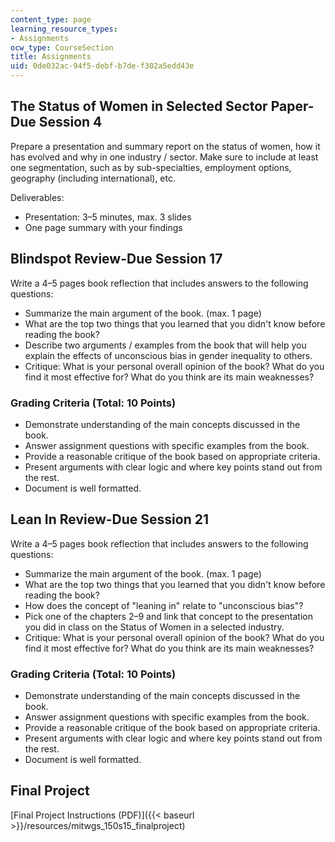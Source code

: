 ```yaml
---
content_type: page
learning_resource_types:
- Assignments
ocw_type: CourseSection
title: Assignments
uid: 0de032ac-94f5-debf-b7de-f302a5edd43e
---
```


The Status of Women in Selected Sector Paper-Due Session 4
----------------------------------------------------------

Prepare a presentation and summary report on the status of women, how it has evolved and why in one industry / sector. Make sure to include at least one segmentation, such as by sub-specialties, employment options, geography (including international), etc.

Deliverables:

*   Presentation: 3–5 minutes, max. 3 slides
*   One page summary with your findings

Blindspot Review-Due Session 17
-------------------------------

Write a 4–5 pages book reflection that includes answers to the following questions:

*   Summarize the main argument of the book. (max. 1 page)
*   What are the top two things that you learned that you didn't know before reading the book?
*   Describe two arguments / examples from the book that will help you explain the effects of unconscious bias in gender inequality to others.
*   Critique: What is your personal overall opinion of the book? What do you find it most effective for? What do you think are its main weaknesses?

### Grading Criteria (Total: 10 Points)

*   Demonstrate understanding of the main concepts discussed in the book.
*   Answer assignment questions with specific examples from the book.
*   Provide a reasonable critique of the book based on appropriate criteria.
*   Present arguments with clear logic and where key points stand out from the rest.
*   Document is well formatted.

Lean In Review-Due Session 21
-----------------------------

Write a 4–5 pages book reflection that includes answers to the following questions:

*   Summarize the main argument of the book. (max. 1 page)
*   What are the top two things that you learned that you didn't know before reading the book?
*   How does the concept of "leaning in" relate to "unconscious bias"?
*   Pick one of the chapters 2–9 and link that concept to the presentation you did in class on the Status of Women in a selected industry.
*   Critique: What is your personal overall opinion of the book? What do you find it most effective for? What do you think are its main weaknesses?

### Grading Criteria (Total: 10 Points)

*   Demonstrate understanding of the main concepts discussed in the book.
*   Answer assignment questions with specific examples from the book.
*   Provide a reasonable critique of the book based on appropriate criteria.
*   Present arguments with clear logic and where key points stand out from the rest.
*   Document is well formatted.

Final Project
-------------

[Final Project Instructions (PDF)]({{< baseurl >}}/resources/mitwgs_150s15_finalproject)